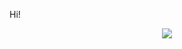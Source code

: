 Hi!
<p align="center">
<img src="https://grs-vercel-54nx-q514uhgwr-wthrajat.vercel.app/api?username=wthrajat&show_icons=true&count_private=true&hide_border=true&theme=tokyonight&bg_color=00000000&card_width=&custom_title=My%20GitHub%20stats:" style="vertical-align:middle" />
</p>

<!--
### 🎶 Vibing to :)
<p align="center">
<img src="https://spotify-github-profile.vercel.app/api/view?uid=312mjqnhb5c73kvsmjzjizlrzx4u&cover_image=true&theme=natemoo-re&show_offline=false&background_color=121212&bar_color=1c71d8&bar_color_cover=false"/>
</p>
<img src="https://grs-vercel-54nx-q514uhgwr-wthrajat.vercel.app/api/top-langs/?username=wthrajat&langs_count=8&layout=compact&hide_border=true&bg_color=161B22&text_color=c9d1d9&title_color=50a6ff&icon_color=3572a5&card_width=&custom_title=Most%20used%20langs:"/>
-->


